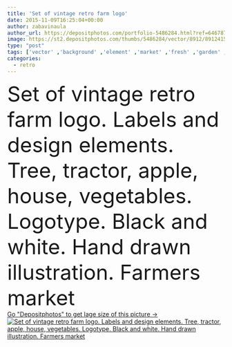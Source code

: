```yaml
---
title: 'Set of vintage retro farm logo'
date: 2015-11-09T16:25:04+00:00
author: zabavinaula
author_url: https://depositphotos.com/portfolio-5486284.html?ref=64678756
image: https://st2.depositphotos.com/thumbs/5486284/vector/8912/89124158/api_thumb_450.jpg?forcejpeg=true
type: "post"
tags: ['vector' ,'background' ,'element' ,'market' ,'fresh' ,'garden' ,'health' ,'natural' ,'food' ,'tree' ,'apple' ,'tomato' ,'retro' ,'vintage' ,'dill' ,'harvest' ,'landscape' ,'carrot' ,'icon' ,'house' ,'pepper' ,'vegetables' ,'farm' ,'agriculture' ,'organic' ,'garlic' ,'eco' ,'badge' ,'cucumber' ,'farmer' ,'cabbage' ,'produce' ,'logo' ,'emblem' ,'tractor' ,'onion' ,'bio' ,'stamp' ,'mushrooms' ,'leek' ,'farmers' ,'engraving' ,'combine' ,'premium' ,'beet' ,'agrimotor' ,'broccoli' ,'old fashioned' ,'hand drawn' ,'farmers market' ]
categories: 
  - retro
---
```

<div aling="center">
            <font size="60"> Set of vintage retro farm logo. Labels and design elements. Tree, tractor, apple, house, vegetables. Logotype. Black and white. Hand drawn illustration. Farmers market</font>   
</div>
<div>
    <a href='https://st2.depositphotos.com/thumbs/5486284/vector/8912/89124158/api_thumb_450.jpg?forcejpeg=true?ref=64678756' target=_blank > Go "Depositphotos" to get lage size of this picture ->
        <img href='https://st2.depositphotos.com/thumbs/5486284/vector/8912/89124158/api_thumb_450.jpg?forcejpeg=true?ref=64678756' src='https://st2.depositphotos.com/5486284/8912/v/950/depositphotos_89124158-stock-illustration-set-of-vintage-retro-farm.jpg?forcejpeg=true' alt='Set of vintage retro farm logo. Labels and design elements. Tree, tractor, apple, house, vegetables. Logotype. Black and white. Hand drawn illustration. Farmers market' >
    </a>
</div>

